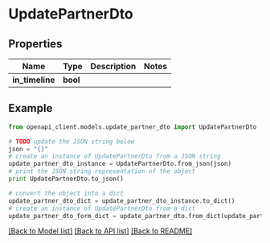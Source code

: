 # UpdatePartnerDto


## Properties
Name | Type | Description | Notes
------------ | ------------- | ------------- | -------------
**in_timeline** | **bool** |  | 

## Example

```python
from openapi_client.models.update_partner_dto import UpdatePartnerDto

# TODO update the JSON string below
json = "{}"
# create an instance of UpdatePartnerDto from a JSON string
update_partner_dto_instance = UpdatePartnerDto.from_json(json)
# print the JSON string representation of the object
print UpdatePartnerDto.to_json()

# convert the object into a dict
update_partner_dto_dict = update_partner_dto_instance.to_dict()
# create an instance of UpdatePartnerDto from a dict
update_partner_dto_form_dict = update_partner_dto.from_dict(update_partner_dto_dict)
```
[[Back to Model list]](../README.md#documentation-for-models) [[Back to API list]](../README.md#documentation-for-api-endpoints) [[Back to README]](../README.md)


